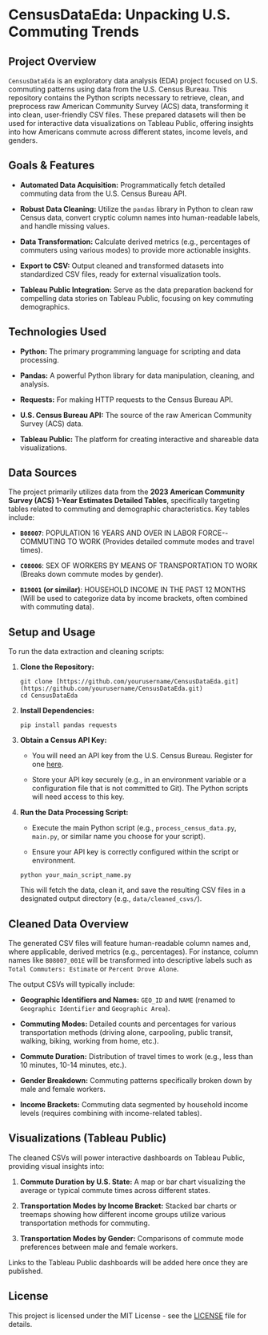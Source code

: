 
# CensusDataEda: Unpacking U.S. Commuting Trends

## Project Overview

`CensusDataEda` is an exploratory data analysis (EDA) project focused on U.S. commuting patterns using data from the U.S. Census Bureau. This repository contains the Python scripts necessary to retrieve, clean, and preprocess raw American Community Survey (ACS) data, transforming it into clean, user-friendly CSV files. These prepared datasets will then be used for interactive data visualizations on Tableau Public, offering insights into how Americans commute across different states, income levels, and genders.

## Goals & Features

* **Automated Data Acquisition:** Programmatically fetch detailed commuting data from the U.S. Census Bureau API.

* **Robust Data Cleaning:** Utilize the `pandas` library in Python to clean raw Census data, convert cryptic column names into human-readable labels, and handle missing values.

* **Data Transformation:** Calculate derived metrics (e.g., percentages of commuters using various modes) to provide more actionable insights.

* **Export to CSV:** Output cleaned and transformed datasets into standardized CSV files, ready for external visualization tools.

* **Tableau Public Integration:** Serve as the data preparation backend for compelling data stories on Tableau Public, focusing on key commuting demographics.

## Technologies Used

* **Python:** The primary programming language for scripting and data processing.

* **Pandas:** A powerful Python library for data manipulation, cleaning, and analysis.

* **Requests:** For making HTTP requests to the Census Bureau API.

* **U.S. Census Bureau API:** The source of the raw American Community Survey (ACS) data.

* **Tableau Public:** The platform for creating interactive and shareable data visualizations.

## Data Sources

The project primarily utilizes data from the **2023 American Community Survey (ACS) 1-Year Estimates Detailed Tables**, specifically targeting tables related to commuting and demographic characteristics. Key tables include:

* **`B08007`**: POPULATION 16 YEARS AND OVER IN LABOR FORCE--COMMUTING TO WORK (Provides detailed commute modes and travel times).

* **`C08006`**: SEX OF WORKERS BY MEANS OF TRANSPORTATION TO WORK (Breaks down commute modes by gender).

* **`B19001` (or similar)**: HOUSEHOLD INCOME IN THE PAST 12 MONTHS (Will be used to categorize data by income brackets, often combined with commuting data).

## Setup and Usage

To run the data extraction and cleaning scripts:

1.  **Clone the Repository:**

    ```
    git clone [https://github.com/yourusername/CensusDataEda.git](https://github.com/yourusername/CensusDataEda.git)
    cd CensusDataEda

    ```

2.  **Install Dependencies:**

    ```
    pip install pandas requests

    ```

3.  **Obtain a Census API Key:**

    * You will need an API key from the U.S. Census Bureau. Register for one [here](https://www.census.gov/data/developers/community/api-registration.html).

    * Store your API key securely (e.g., in an environment variable or a configuration file that is not committed to Git). The Python scripts will need access to this key.

4.  **Run the Data Processing Script:**

    * Execute the main Python script (e.g., `process_census_data.py`, `main.py`, or similar name you choose for your script).

    * Ensure your API key is correctly configured within the script or environment.

    ```
    python your_main_script_name.py

    ```

    This will fetch the data, clean it, and save the resulting CSV files in a designated output directory (e.g., `data/cleaned_csvs/`).

## Cleaned Data Overview

The generated CSV files will feature human-readable column names and, where applicable, derived metrics (e.g., percentages). For instance, column names like `B08007_001E` will be transformed into descriptive labels such as `Total Commuters: Estimate` or `Percent Drove Alone`.

The output CSVs will typically include:

* **Geographic Identifiers and Names:** `GEO_ID` and `NAME` (renamed to `Geographic Identifier` and `Geographic Area`).

* **Commuting Modes:** Detailed counts and percentages for various transportation methods (driving alone, carpooling, public transit, walking, biking, working from home, etc.).

* **Commute Duration:** Distribution of travel times to work (e.g., less than 10 minutes, 10-14 minutes, etc.).

* **Gender Breakdown:** Commuting patterns specifically broken down by male and female workers.

* **Income Brackets:** Commuting data segmented by household income levels (requires combining with income-related tables).

## Visualizations (Tableau Public)

The cleaned CSVs will power interactive dashboards on Tableau Public, providing visual insights into:

1.  **Commute Duration by U.S. State:** A map or bar chart visualizing the average or typical commute times across different states.

2.  **Transportation Modes by Income Bracket:** Stacked bar charts or treemaps showing how different income groups utilize various transportation methods for commuting.

3.  **Transportation Modes by Gender:** Comparisons of commute mode preferences between male and female workers.

Links to the Tableau Public dashboards will be added here once they are published.

## License

This project is licensed under the MIT License - see the [LICENSE](LICENSE) file for details.
```
